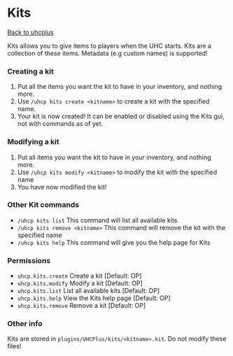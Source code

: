 # Kits
[Back to uhcplus](/wiki/plugins/uhcplus/index.md)

Kits allows you to give items to players when the UHC starts. Kits are a collection of these items. Metadata (e.g custom names) is supported!

### Creating a kit
1. Put all the items you want the kit to have in your inventory, and nothing more.
2. Use ``/uhcp kits create <kitname>`` to create a kit with the specified name.
3. Your kit is now created! It can be enabled or disabled using the Kits gui, not with commands as of yet.

### Modifying a kit
1. Put all items you want the kit to have in your inventory, and nothing more.
2. Use ``/uhcp kits modify <kitname>`` to modify the kit with the specified name
3. You have now modified the kit!

### Other Kit commands
- ``/uhcp kits list`` This command will list all available kits
- ``/uhcp kits remove <kitname>`` This command will remove the kit with the specified name
- ``/uhcp kits help`` This command will give you the help page for Kits

### Permissions
- ``uhcp.kits.create`` Create a kit [Default: OP]
- ``uhcp.kits.modify`` Modify a kit [Default: OP]
- ``uhcp.kits.list`` List all available kits [Default: OP]
- ``uhcp.kits.help`` View the Kits help page [Default: OP]
- ``uhcp.kits.remove`` Remove a kit [Default: OP]

### Other info
Kits are stored in ``plugins/UHCPlus/kits/<kitname>.kit``. Do not modify these files!